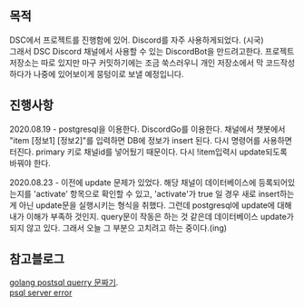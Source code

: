 ## 목적  
DSC에서 프로젝트를 진행함에 있어. Discord를 자주 사용하게되었다. (시국)   
그래서 DSC Discord 채널에서 사용할 수 있는 DiscordBot을 만드려고한다.
프로젝트 저장소는 따로 있지만 마구 커밋하기에는 조금 쑥스러우니 개인 저장소에서 막 코드작성하다가
나중에 있어보이게 뭉텅이로 보낼 예정입니다.


## 진행사항
2020.08.19 - postgresql을 이용한다. DiscordGo를 이용한다. 채널에서 챗봇에서 "item [정보1] [정보2]"를 입력하면 DB에 정보가 insert 된다. 다시 명령어를 사용하면 터진다. primary 키로 채널id를 넣어뒀기 때문이다. 다시 !item입력시 update되도록 바꿔야 한다.  

2020.08.23 - 이전에 update 문제가 있었다. 해당 채널이 데이터베이스에 등록되어있는지를 'activate' 항목으로 확인할 수 있고, 'activate'가 true 일 경우 새로 insert하는게 아닌 update문을 실행시키는 형식을 취했다. 그런데 postgresql에 update에 대해 내가 이해가 부족하 것인지. query문이 작동은 하는 것 같은데 데이터베이스 update가 되지 않고 있다. 그래서 오늘 그 부분으 고치려고 하는 중이다.(ing)


## 참고블로그
[golang postsql querry 문짜기](https://brownbears.tistory.com/186).  
[psql server error](https://velog.io/@kim-macbook/postgresql-error-1)
